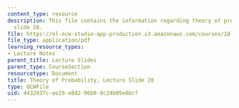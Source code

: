 ```yaml
---
content_type: resource
description: This file contains the information regarding theory of probability, lecture
  slide 28.
file: https://ol-ocw-studio-app-production.s3.amazonaws.com/courses/18-175-theory-of-probability-spring-2014/4432037cee29a8d296b09c24b05e6bcf_MIT18_175S14_Lecture28.pdf
file_type: application/pdf
learning_resource_types:
- Lecture Notes
parent_title: Lecture Slides
parent_type: CourseSection
resourcetype: Document
title: Theory of Probability, Lecture Slide 28
type: OCWFile
uid: 4432037c-ee29-a8d2-96b0-9c24b05e6bcf
---
```

